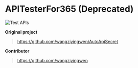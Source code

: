  # APITesterFor365 (Deprecated)

![Test APIs](https://github.com/yang05051/APITesterFor365/workflows/Test%20APIs/badge.svg)

 **Original project** 
 >https://github.com/wangziyingwen/AutoApiSecret
 
 **Contributor** 
 >https://github.com/wangziyingwen
